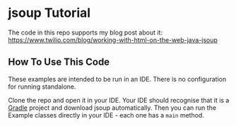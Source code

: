 # jsoup Tutorial

The code in this repo supports my blog post about it:
https://www.twilio.com/blog/working-with-html-on-the-web-java-jsoup

## How To Use This Code

These examples are intended to be run in an IDE. There is no configuration for running standalone.

Clone the repo and open it in your IDE. Your IDE should recognise that it is a [Gradle](https://gradle.org) project and download jsoup automatically. Then you can run the Example classes directly in your IDE - each one has a `main` method.
